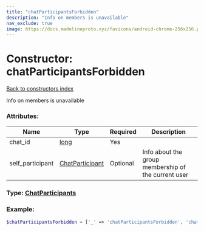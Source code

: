 ```yaml
---
title: "chatParticipantsForbidden"
description: "Info on members is unavailable"
nav_exclude: true
image: https://docs.madelineproto.xyz/favicons/android-chrome-256x256.png
---
```

# Constructor: chatParticipantsForbidden  
[Back to constructors index](index.md)



Info on members is unavailable

### Attributes:

| Name     |    Type       | Required | Description |
|----------|---------------|----------|-------------|
|chat\_id|[long](../types/long.md) | Yes|
|self\_participant|[ChatParticipant](../types/ChatParticipant.md) | Optional|Info about the group membership of the current user|



### Type: [ChatParticipants](../types/ChatParticipants.md)


### Example:

```php
$chatParticipantsForbidden = ['_' => 'chatParticipantsForbidden', 'chat_id' => long, 'self_participant' => ChatParticipant];
```  
